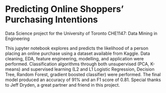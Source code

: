 # Predicting Online Shoppers’ Purchasing Intentions                                                                                                                

Data Science project for the University of Toronto CHE1147: Data Mining in Engineering

This jupyter notebook explores and predicts the likelihood of a person placing an online purchase using a dataset available from Kaggle. Data cleaning, EDA, feature engineering, modelling, and application were performed. Classification algorithms through both unsupervised (PCA, K-means) and supervised learning (L2 and L1 Logistic Regression, Decision Tree, Random Forest, gradient boosted classifier) were performed. The final model produced an accuracy of 91% and an F1 score of 0.81. Special thanks to Jeff Dryden, a great partner and friend in this project.
